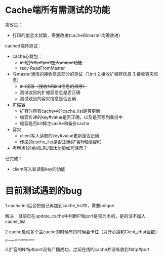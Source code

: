 # Cache端所有需测试的功能

需改进：

- 打印的信息太频繁，需要改进(cache和master均需改进)

cached端待测试：

- cache心跳包：
  - ~~init后N#ip#port加入unique功能~~
  - recv ReadFromMaster
- 与master通信的接收信息部分的测试（1.init 2.接收扩缩容信息 3.接收容灾信息）
  - ~~init读取（接收N和init信息的顺序）~~
  - 测试收到的扩缩容信息是否正确
  - 测试收到的容灾信息是否正确
- 扩缩容
  - 扩容时所有cache中的cache_list是否更新
  - 缩容传递的key#value是否正确，以及是否写到备份中
  - 缩容是否kill掉主cache和备份cache
- 容灾
  - client写入读取的key#value更新是否正确
  - 传递的cache_list是否正确(扩容N和缩容K）
- 考察点1的单机LRU淘汰功能如何演示？

已完成：

- client写入和读取key的功能



# 目前测试遇到的bug

1.cache init后会把自己再加到cache_list中，需要unique

解决：目前已在update_cache中判断IP和port是否为本机，是的话不加入cache_list

2.cache启动多个主cache的时候有的时候会卡住（只开心跳和Cient_chat函数）

<img src="https://s2.loli.net/2021/12/16/NLgQ4XZqwnCF7dB.png" alt="image-20211216112825177" style="zoom:50%;" />

3.扩容的N#ip#port没有广播成功，之前在线的cache并没有收到N#ip#port